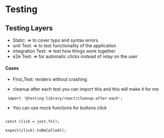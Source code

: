 # Testing 

## Testing Layers 
* Static: => to cover typo and syntax errors
* unit Test: => to test functionality of the application
* integration Test: => test how things work together
* e2e Test: => for automatic clicks instead of relay on the user 






#### Cases
* First_Test:
renders without crashing

* cleanup after each test you can import this and this will make it for me 
```
 import '@testing-library/react/cleanup-after-each';
```

* You can use mock functions for buttons click 
```

const click = jest.fn();

expect(click).toBeCalled();

```
 
